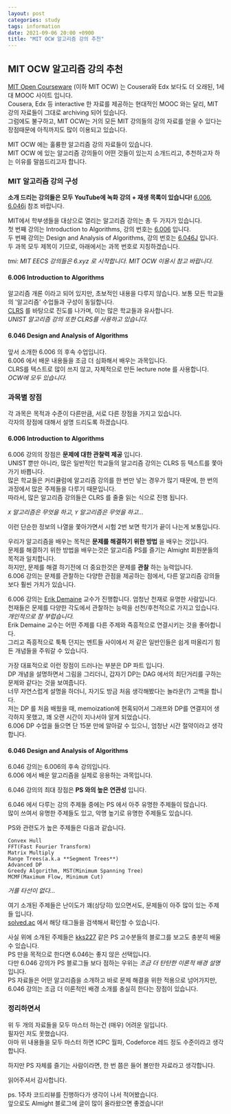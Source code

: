 ```yaml
---
layout: post
categories: study
tags: information
date: 2021-09-06 20:00 +0900
title: "MIT OCW 알고리즘 강의 추천"
---
```


## MIT OCW 알고리즘 강의 추천

[MIT Open Courseware](https://ocw.mit.edu/) (이하 MIT OCW) 는 Cousera와 Edx 보다도 더 오래된, 1세대 MOOC 사이트 입니다.  
Cousera, Edx 등 interactive 한 자료를 제공하는 현대적인 MOOC 와는 달리, MIT 강의 자료들이 그대로 archiving 되어 있습니다.  
그럼에도 불구하고, MIT OCW는 거의 모든 MIT 강의들의 강의 자료를 얻을 수 있다는 장점때문에 아직까지도 많이 이용되고 있습니다.  

MIT OCW 에는 훌륭한 알고리즘 강의 자료들이 있습니다.  
MIT OCW 에 있는 알고리즘 강의들이 어떤 것들이 있는지 소개드리고, 추천하고자 하는 이유를 말씀드리고자 합니다.  

### MIT 알고리즘 강의 구성

**소개 드리는 강의들은 모두 YouTube에 녹화 강의 + 재생 목록이 있습니다!**
[6.006](https://www.youtube.com/watch?v=HtSuA80QTyo&list=PLUl4u3cNGP61Oq3tWYp6V_F-5jb5L2iHb), [6.046j](https://www.youtube.com/watch?v=2P-yW7LQr08&list=PLUl4u3cNGP6317WaSNfmCvGym2ucw3oGp) 참조 바랍니다.

MIT에서 학부생들을 대상으로 열리는 알고리즘 강의는 총 두 가지가 있습니다.  
첫 번째 강의는 Introduction to Algorithms, 강의 번호는 [6.006](https://ocw.mit.edu/courses/electrical-engineering-and-computer-science/6-006-introduction-to-algorithms-fall-2011/) 입니다.  
두 번째 강의는 Design and Analysis of Algorithms, 강의 번호는 [6.046J](https://ocw.mit.edu/courses/electrical-engineering-and-computer-science/6-046j-design-and-analysis-of-algorithms-spring-2012/) 입니다.  
두 과목 모두 제목이 기므로, 아래에서는 과목 번호로 지칭하겠습니다.  

*tmi: MIT EECS 강의들은 6.xyz 로 시작합니다. MIT OCW 이용시 참고 바랍니다.*  

#### 6.006 Introduction to Algorithms

알고리즘 개론 이라고 되어 있지만, 초보적인 내용을 다루지 않습니다. 보통 모든 학교들의 '알고리즘' 수업들과 구성이 동일합니다.  
[CLRS](https://en.wikipedia.org/wiki/Introduction_to_Algorithms) 를 바탕으로 진도를 나가며, 이는 많은 학교들과 유사합니다.  
*UNIST 알고리즘 강의 또한 CLRS를 사용하고 있습니다.*  

#### 6.046 Design and Analysis of Algorithms  

앞서 소개한 6.006 의 후속 수업입니다.  
6.006 에서 배운 내용들을 조금 더 심화해서 배우는 과목입니다.  
CLRS를 텍스트로 많이 쓰지 않고, 자체적으로 만든 lecture note 를 사용합니다. *OCW에 모두 있습니다.*  

### 과목별 장점

각 과목은 목적과 수준이 다른만큼, 서로 다른 장점을 가지고 있습니다.  
각자의 장점에 대해서 설명 드리도록 하겠습니다.  

#### 6.006 Introduction to Algorithms  

6.006 강의의 장점은 **문제에 대한 관찰력 제공** 입니다.  
UNIST 뿐만 아니라, 많은 일반적인 학교들의 알고리즘 강의는 CLRS 등 텍스트를 쫓아가기 바쁩니다.  
많은 학교들은 커리큘럼에 알고리즘 강의를 한 번만 넣는 경우가 많기 때문에, 한 번의 과정에서 많은 주제들을 다루기 때문입니다.  
따라서, 많은 알고리즘 강의들은 CLRS 를 줄줄 읽는 식으로 진행 됩니다.  

*`X` 알고리즘은 무엇을 하고, `Y` 알고리즘은 무엇을 하고...*  

이런 단순한 정보의 나열을 쫓아가면서 시험 2번 보면 학기가 끝이 나는게 보통입니다.  

우리가 알고리즘을 배우는 목적은 **문제를 해결하기 위한 방법** 을 배우는 것입니다.  
문제를 해결하기 위한 방법을 배우는것은 알고리즘 PS를 즐기는 Almight 회원분들의 목적과 일치합니다.  
하지만, 문제를 해결 하기전에 더 중요한것은 문제를 **관찰** 하는 능력입니다.  
6.006 강의는 문제를 관찰하는 다양한 관점을 제공하는 점에서, 다른 알고리즘 강의들 보다 훨씬 가치가 있습니다.  

6.006 강의는 [Erik Demaine](https://en.wikipedia.org/wiki/Erik_Demaine) 교수가 진행합니다. 엄청난 천재로 유명한 사람입니다.  
천재들은 문제를 다양한 각도에서 관찰하는 능력을 선천/후천적으로 가지고 있습니다. *개인적으로 참 부럽습니다.*  
Erik Demaine 교수는 어떤 주제를 다른 주제와 즉흥적으로 연결시키는 것을 좋아합니다.  
그리고 즉흥적으로 툭툭 던지는 멘트들 사이에서 저 같은 일반인들은 쉽게 떠올리기 힘든 개념들을 주워갈 수 있습니다.  

가장 대표적으로 이런 장점이 드러나는 부분은 DP 파트 입니다.  
DP 개념을 설명하면서 그림을 그리더니, 갑자기 DP는 DAG 에서의 최단거리를 구하는 문제와 같다는 것을 보여줍니다.  
너무 자연스럽게 설명을 하더니, 자기도 방금 처음 생각해봤다는 놀라운(?) 고백을 합니다.  
저는 DP 를 처음 배웠을 때, memoization에 현혹되어서 그래프와 DP를 연결지어 생각하지 못했고, 꽤 오랜 시간이 지나서야 알게 되었습니다.  
6.006 DP 수업을 들으면 단 15분 만에 알아갈 수 있으니, 엄청난 시간 절약이라고 생각합니다.  

#### 6.046 Design and Analysis of Algorithms

6.046 강의는 6.006의 후속 강의입니다.  
6.006 에서 배운 알고리즘을 실제로 응용하는 과목입니다.  

6.046 강의의 최대 장점은 **PS 와의 높은 연관성** 입니다.  

6.046 에서 다루는 강의 주제들 중에는 PS 에서 아주 유명한 주제들이 많습니다.  
많이 쓰여서 유명한 주제들도 있고, 악명 높기로 유명한 주제들도 있습니다.  

PS와 관련도가 높은 주제들은 다음과 같습니다.
```
Convex Hull
FFT(Fast Fourier Transform)
Matrix Multiply
Range Trees(a.k.a **Segment Trees**)
Advanced DP
Greedy Algorithm, MST(Minimum Spanning Tree)
MCMF(Maximum Flow, Minimum Cut)
```
*거를 타선이 없다...*  

여기 소개된 주제들은 난이도가 꽤(상당히) 있으면서도, 문제들이 아주 많이 있는 주제들 입니다.  
[solved.ac](https://solved.ac/) 에서 해당 태그들을 검색해서 확인할 수 있습니다.  

사실 위에 소개된 주제들은 [kks227](https://blog.naver.com/kks227/220820773477) 같은 PS 고수분들의 블로그를 보고도 충분히 배울 수 있습니다.  
PS 만을 목적으로 한다면 6.046는 좋지 않은 선택입니다.  
다만 6.046 강의가 PS 블로그들 보다 점하는 우위는 *조금 더 탄탄한 이론적 배경 설명* 입니다.  
PS 자료들은 어떤 알고리즘을 소개하고 바로 문제 해결을 위한 적용으로 넘어가지만,  
6.046 강의는 조금 더 이론적인 배경 소개를 충실히 한다는 장점이 있습니다.  

### 정리하면서

위 두 개의 자료들을 모두 마스터 하는건 (매우) 어려운 일입니다.  
필자인 저도 못했습니다.  
아마 위 내용들을 모두 마스터 하면 ICPC 월파, Codeforce 레드 정도 수준이라고 생각합니다.  

하지만 PS 자체를 즐기는 사람이라면, 한 번 쯤은 들어 볼만한 자료라고 생각합니다.  

읽어주셔서 감사합니다.  

ps. 1주차 코드리뷰를 진행하다가 생각이 나서 적어봤습니다.  
앞으로도 Almight 블로그에 글이 많이 올라왔으면 좋겠습니다!



